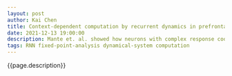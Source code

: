 ```yaml
---
layout: post
author: Kai Chen
title: Context-dependent computation by recurrent dynamics in prefrontal cortex
date: 2021-12-13 19:00:00
description: Mante et. al. showed how neurons with complex response coordinate together to do computations of selective integrations in monkey PFC. They trained an siRNN to model the psychophysical behavior of monkeys. By analyzing the modeled siRNN using theory of linear dynamical system, the response of siRNN fits almost perfectly with monkey data in the population level. Furthermore, siRNN produced a novel mechanism to unify selection and integration in a single circuit in terms of line attractor and selection vector.
tags: RNN fixed-point-analysis dynamical-system computation
---
```


<p>{{page.description}}</p>